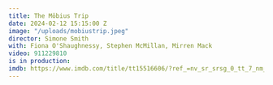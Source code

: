 ```yaml
---
title: The Möbius Trip
date: 2024-02-12 15:15:00 Z
image: "/uploads/mobiustrip.jpeg"
director: Simone Smith
with: Fiona O'Shaughnessy, Stephen McMillan, Mirren Mack
video: 911229810
is in production: 
imdb: https://www.imdb.com/title/tt15516606/?ref_=nv_sr_srsg_0_tt_7_nm_1_q_mobius%2520trip
---
```


